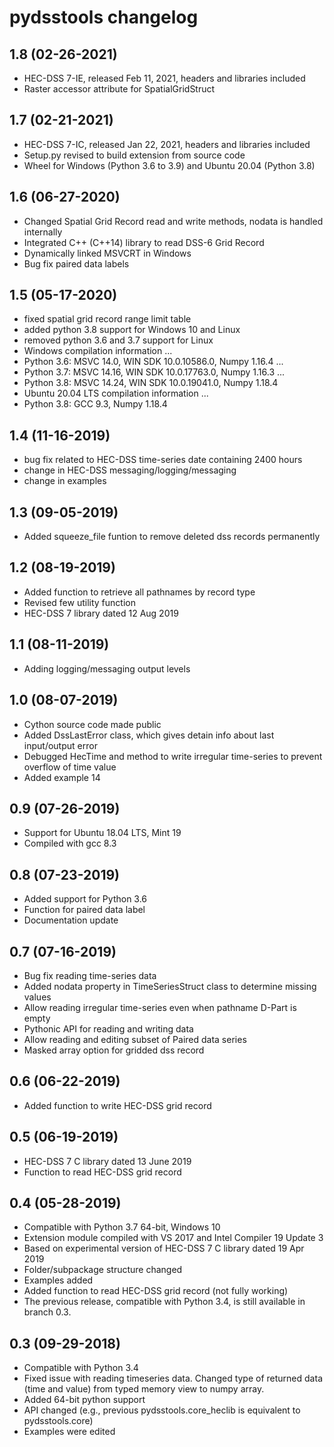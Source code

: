 pydsstools changelog
================
1.8 (02-26-2021)
-----------------
* HEC-DSS 7-IE, released Feb 11, 2021, headers and libraries included
* Raster accessor attribute for SpatialGridStruct

1.7 (02-21-2021)
-----------------
* HEC-DSS 7-IC, released Jan 22, 2021, headers and libraries included
* Setup.py revised to build extension from source code
* Wheel for Windows (Python 3.6 to 3.9) and Ubuntu 20.04 (Python 3.8)
 
1.6 (06-27-2020)
-----------------
* Changed Spatial Grid Record read and write methods, nodata is handled internally
* Integrated C++ (C++14) library to read DSS-6 Grid Record
* Dynamically linked MSVCRT in Windows
* Bug fix paired data labels

1.5 (05-17-2020)
-----------------
* fixed spatial grid record range limit table
* added python 3.8 support for Windows 10 and Linux
* removed python 3.6 and 3.7 support for Linux
* Windows compilation information ...
* Python 3.6: MSVC 14.0, WIN SDK 10.0.10586.0, Numpy 1.16.4 ...
* Python 3.7: MSVC 14.16, WIN SDK 10.0.17763.0, Numpy 1.16.3 ...
* Python 3.8: MSVC 14.24, WIN SDK 10.0.19041.0, Numpy 1.18.4
* Ubuntu 20.04 LTS compilation information ...
* Python 3.8: GCC 9.3, Numpy 1.18.4

1.4 (11-16-2019)
-----------------
* bug fix related to HEC-DSS time-series date containing 2400 hours
* change in HEC-DSS messaging/logging/messaging
* change in examples

1.3 (09-05-2019)
-----------------
* Added squeeze_file funtion to remove deleted dss records permanently

1.2 (08-19-2019)
-----------------
* Added function to retrieve all pathnames by record type
* Revised few utility function
* HEC-DSS 7 library dated 12 Aug 2019

1.1 (08-11-2019)
-----------------
* Adding logging/messaging output levels

1.0 (08-07-2019)
-----------------
* Cython source code made public
* Added DssLastError class, which gives detain info about last input/output error
* Debugged HecTime and method to write irregular time-series to prevent overflow of time value 
* Added example 14

0.9 (07-26-2019)
-----------------
* Support for Ubuntu 18.04 LTS, Mint 19
* Compiled with gcc 8.3

0.8 (07-23-2019)
-----------------
* Added support for Python 3.6
* Function for paired data label 
* Documentation update

0.7 (07-16-2019)
-----------------
* Bug fix reading time-series data
* Added nodata property in TimeSeriesStruct class to determine missing values
* Allow reading irregular time-series even when pathname D-Part is empty
* Pythonic API for reading and writing data 
* Allow reading and editing subset of Paired data series
* Masked array option for gridded dss record

0.6 (06-22-2019)
-----------------
* Added function to write HEC-DSS grid record

0.5 (06-19-2019)
-----------------
* HEC-DSS 7 C library dated 13 June 2019
* Function to read HEC-DSS grid record

0.4 (05-28-2019)
-----------------
* Compatible with Python 3.7 64-bit, Windows 10
* Extension module compiled with VS 2017 and Intel Compiler 19 Update 3
* Based on experimental version of HEC-DSS 7 C library dated 19 Apr 2019
* Folder/subpackage structure changed
* Examples added
* Added function to read HEC-DSS grid record (not fully working)
* The previous release, compatible with Python 3.4, is still available in branch 0.3.

0.3 (09-29-2018)
-----------------
* Compatible with Python 3.4
* Fixed issue with reading timeseries data. Changed type of returned data (time and value) from typed memory view to numpy array.
* Added 64-bit python support
* API changed (e.g., previous pydsstools.core_heclib is equivalent to pydsstools.core)
* Examples were edited
